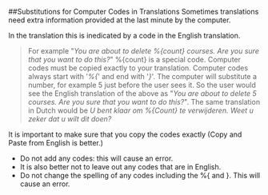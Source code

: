 ##Substitutions for Computer Codes in Translations
Sometimes translations need extra information provided at the last minute by the computer.

In the translation this is inedicated by a code in the English translation. 
> For example "_You are about to delete %{count} courses. Are you sure that you want to do this?_"
> %{count} is a special code. 
> Computer codes must be copied exactly to your translation. Computer codes always start with '_%{_' and end with '_}_'.
> The computer will substitute a number, for example 5 just before the user sees it.
> So the user would see the English translation of the above as "_You are about to delete 5 courses. Are you sure that you want to do this?_".
> The same translation in Dutch would be
> _U bent klaar om %{Count} te verwijderen. Weet u zeker dat u wilt dit doen?_ 

It is important to make sure that you copy the codes exactly (Copy and Paste from English is better.) 

* Do not add any codes: this will cause an error.
* It is also better not to leave out any codes that are in English.
* Do not change the spelling of any codes including the %{ and }. This will cause an error.

